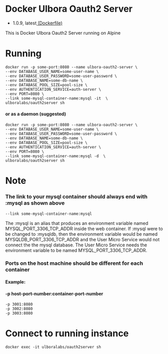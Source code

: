 # Docker Ulbora Oauth2 Server
- 1.0.9, latest[ (Dockerfile)](https://github.com/Ulbora/docker_ulbora_oauth2_server/blob/master/Dockerfile)

This is Docker Ulbora Oauth2 Server running on Alpine


# Running
```
docker run -p some-port:8080 --name ulbora-oauth2-server \
--env DATABASE_USER_NAME=some-user-name \
--env DATABASE_USER_PASSWORD=some-user-password \
--env DATABASE_NAME=some-db-name \
--env DATABASE_POOL_SIZE=pool-size \
--env AUTHENTICATION_SERVICE=auth-server \
--env PORT=8080 \
--link some-mysql-container-name:mysql -it  \
ulboralabs/oauth2server sh
```
#### or as a daemon (suggested)
```
docker run -p some-port:8080 --name ulbora-oauth2-server \
--env DATABASE_USER_NAME=some-user-name \
--env DATABASE_USER_PASSWORD=some-user-password \
--env DATABASE_NAME=some-db-name \
--env DATABASE_POOL_SIZE=pool-size \
--env AUTHENTICATION_SERVICE=auth-server \
--env PORT=8080 \
--link some-mysql-container-name:mysql -d  \
ulboralabs/oauth2server sh
```
# Note
### The link to your mysql container should always end with :mysql as shown above
```
--link some-mysql-container-name:mysql
```
The :mysql is an alias that produces an environment variable named MYSQL_PORT_3306_TCP_ADDR inside the web container.
If :mysql were to be changed to :mysqldb, then the environment variable would be named MYSQLDB_PORT_3306_TCP_ADDR and 
the User Micro Service would not connect the the mysql database. The User Micro Service needs the environment variable to be 
named MYSQL_PORT_3306_TCP_ADDR.

### Ports on the host machine should be different for each container
#### Example: 
#### -p host-port-number:container-port-number
```
-p 3001:8080 
-p 3002:8080 
-p 3003:8080
```

# Connect to running instance
```
docker exec -it ulboralabs/oauth2server sh
```

